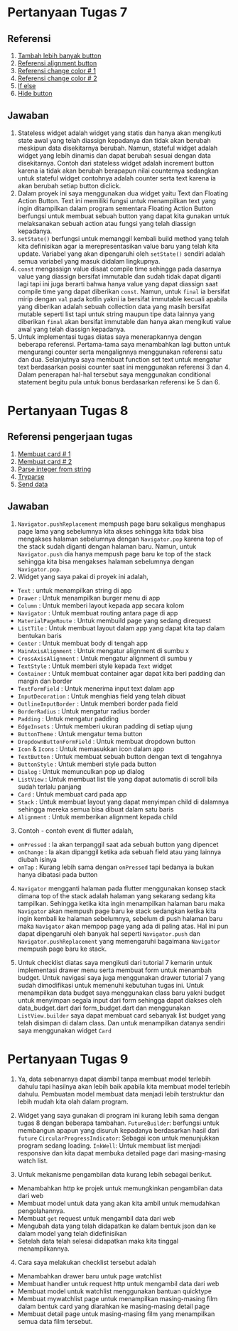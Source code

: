 # Pertanyaan Tugas 7

## Referensi
1. [Tambah lebih banyak button](https://www.fluttercampus.com/guide/19/how-to-add-multiple-floating-action-buttons-in-one-screen-flutter-app/)
2. [Referensi alignment button](https://stackoverflow.com/questions/72152176/how-to-put-buttons-on-two-ends-of-screen-in-flutter)
3. [Referensi change color # 1](https://programmingwithswift.com/change-button-color-on-press-with-flutter/)
4. [Referensi change color # 2](https://www.flutterbeads.com/change-text-color-in-flutter/#:~:text=its%20color%20parameter.-,Steps,the%20color%20of%20your%20choice.)
5. [If else](https://www.tutorialspoint.com/dart_programming/dart_programming_if_else_statement.htm)
6. [Hide button](https://stackoverflow.com/questions/44489804/how-to-show-hide-widgets-programmatically-in-flutter)

## Jawaban
1. Stateless widget adalah widget yang statis dan hanya akan mengikuti state awal yang telah diassign kepadanya dan tidak akan berubah meskipun data disekitarnya berubah. Namun, stateful widget adalah widget yang lebih dinamis dan dapat berubah sesuai dengan data disekitarnya. Contoh dari stateless widget adalah increment button karena ia tidak akan berubah berapapun nilai counternya sedangkan untuk stateful widget contohnya adalah counter serta text karena ia akan berubah setiap button diclick.
2. Dalam proyek ini saya menggunakan dua widget yaitu Text dan Floating Action Button. Text ini memiliki fungsi untuk menampilkan text yang ingin ditampilkan dalam program sementara Floating Action Button berfungsi untuk membuat sebuah button yang dapat kita gunakan untuk melaksanakan sebuah action atau fungsi yang telah diassign kepadanya.
3. `setState()` berfungsi untuk memanggil kembali build method yang telah kita definisikan agar ia merepresentasikan value baru yang telah kita update. Variabel yang akan dipengaruhi oleh `setState()` sendiri adalah semua variabel yang masuk didalam lingkupnya. 
4. `const` mengassign value disaat compile time sehingga pada dasarnya value yang diassign bersifat immutable dan sudah tidak dapat diganti lagi tapi ini juga berarti bahwa hanya value yang dapat diassign saat compile time yang dapat diberikan `const`. Namun, untuk `final` ia bersifat mirip dengan `val` pada kotlin yakni ia bersifat immutable kecuali apabila yang diberikan adalah sebuah collection data yang masih bersifat mutable seperti list tapi untuk string maupun tipe data lainnya yang diberikan `final` akan bersifat immutable dan hanya akan mengikuti value awal yang telah diassign kepadanya. 
5. Untuk implementasi tugas diatas saya menerapkannya dengan beberapa referensi. Pertama-tama saya menambahkan lagi button untuk mengurangi counter serta mengalignnya menggunakan referensi satu dan dua. Selanjutnya saya membuat function set text untuk mengatur text berdasarkan posisi counter saat ini menggunakan referensi 3 dan 4. Dalam penerapan hal-hal tersebut saya menggunakan conditional statement begitu pula untuk bonus berdasarkan referensi ke 5 dan 6.


# Pertanyaan Tugas 8

## Referensi pengerjaan tugas
1. [Membuat card # 1](https://medium.com/dlt-labs-publication/how-to-build-a-flutter-card-list-in-less-than-10-minutes-9839f79a6c08)
2.  [Membuat card # 2](https://www.javatpoint.com/flutter-card)
2. [Parse integer from string](https://www.educative.io/answers/how-to-cast-a-string-to-an-integer-in-dart)
3. [Tryparse](https://api.flutter.dev/flutter/dart-core/int/tryParse.html)
4. [Send data](https://docs.flutter.dev/cookbook/navigation/passing-data)


## Jawaban
1. `Navigator.pushReplacement` mempush page baru sekaligus menghapus page lama yang sebelumnya kita akses sehingga kita tidak bisa mengakses halaman sebelumnya dengan `Navigator.pop` karena top of the stack sudah diganti dengan halaman baru. Namun, untuk `Navigator.push` dia hanya mempush page baru ke top of the stack sehingga kita bisa mengakses halaman sebelumnya dengan `Navigator.pop`.
2. Widget yang saya pakai di proyek ini adalah, 
- `Text` : untuk menampilkan string di app
- `Drawer` : Untuk menampilkan burger menu di app
- `Column` : Untuk memberi layout kepada app secara kolom
- `Navigator` : Untuk membuat routing antara page di app
- `MaterialPageRoute` : Untuk membuild page yang sedang direquest
- `ListTile` : Untuk membuat layout dalam app yang dapat kita tap dalam bentukan baris
- `Center` : Untuk membuat body di tengah app
- `MainAxisAlignment` : Untuk mengatur alignment di sumbu x
- `CrossAxisAlignment` : Untuk mengatur alignment di sumbu y
- `TextStyle` : Untuk memberi style kepada `Text` widget
- `Container` : Untuk membuat container agar dapat kita beri padding dan margin dan border
- `TextFormField` : Untuk menerima input text dalam app
- `InputDecoration` : Untuk menghias field yang telah dibuat
- `OutlineInputBorder` : Untuk memberi border pada field
- `BorderRadius` : Untuk mengatur radius border
- `Padding` : Untuk mengatur padding
- `EdgeInsets` : Untuk memberi ukuran padding di setiap ujung
- `ButtonTheme` : Untuk mengatur tema button
- `DropdownButtonFormField` : Untuk membuat dropdown button
- `Icon` & `Icons` : Untuk memasukkan icon dalam app
- `TextButton` : Untuk membuat sebuah button dengan text di tengahnya
- `ButtonStyle` : Untuk memberi style pada button
- `Dialog` : Untuk memunculkan pop up dialog
- `ListView` : Untuk membuat list tile yang dapat automatis di scroll bila sudah terlalu panjang
- `Card` : Untuk membuat card pada app
- `Stack` : Untuk membuat layout yang dapat menyimpan child di dalamnya sehingga mereka semua bisa dibuat dalam satu baris
- `Alignment` : Untuk memberikan alignment kepada child

3. Contoh - contoh event di flutter adalah,
- `onPressed` : Ia akan terpanggil saat ada sebuah button yang dipencet
- `onChange` : Ia akan dipanggil ketika ada sebuah field atau yang lainnya diubah isinya
- `onTap` : Kurang lebih sama dengan `onPressed` tapi bedanya ia bukan hanya dibatasi pada button

4. `Navigator` mengganti halaman pada flutter menggunakan konsep stack dimana top of the stack adalah halaman yang sekarang sedang kita tampilkan. Sehingga ketika kita ingin menampilkan halaman baru maka `Navigator` akan mempush page baru ke stack sedangkan ketika kita ingin kembali ke halaman sebelumnya, sebelum di push halaman baru maka `Navigator` akan mempop page yang ada di paling atas. Hal ini pun dapat dipengaruhi oleh banyak hal seperti `Navigator.push` dan `Navigator.pushReplacement` yang memengaruhi bagaimana `Navigator` mempush page baru ke stack.

5. Untuk checklist diatas saya mengikuti dari tutorial 7 kemarin untuk implementasi drawer menu serta membuat form untuk menambah budget. Untuk navigasi saya juga menggunakan drawer tutorial 7 yang sudah dimodifikasi untuk memenuhi kebutuhan tugas ini. Untuk menampilkan data budget saya menggunakan class baru yakni budget untuk menyimpan segala input dari form sehingga dapat diakses oleh data_budget.dart dari form_budget.dart dan menggunakan `ListView.builder` saya dapat membuat card sebanyak list budget yang telah disimpan di dalam class. Dan untuk menampilkan datanya sendiri saya menggunakan widget `Card` 

# Pertanyaan Tugas 9

1. Ya, data sebenarnya dapat diambil tanpa membuat model terlebih dahulu tapi hasilnya akan lebih baik apabila kita membuat model terlebih dahulu. Pembuatan model membuat data menjadi lebih terstruktur dan lebih mudah kita olah dalam program.

2. Widget yang saya gunakan di program ini kurang lebih sama dengan tugas 8 dengan beberapa tambahan.
`FutureBuilder`: berfungsi untuk membangun apapun yang disuruh kepadanya berdasarkan hasil dari `future`
`CircularProgressIndicator`: Sebagai icon untuk menunjukkan program sedang loading.
`InkWell`: Untuk membuat list menjadi responsive dan kita dapat membuka detailed page dari masing-masing watch list.

3. Untuk mekanisme pengambilan data kurang lebih sebagai berikut.
- Menambahkan http ke projek untuk memungkinkan pengambilan data dari web
- Membuat model untuk data yang akan kita ambil untuk memudahkan pengolahannya.
- Membuat  `get` request untuk mengambil data dari web
- Mengubah data yang telah didapatkan ke dalam bentuk json dan ke dalam model yang telah didefinisikan
- Setelah data telah selesai didapatkan maka kita tinggal menampilkannya.

4. Cara saya melakukan checklist tersebut adalah 
- Menambahkan drawer baru untuk page watchlist
- Membuat handler untuk request http untuk mengambil data dari web
- Membuat model untuk watchlist menggunakan bantuan quicktype
- Membuat mywatchlist page untuk menampilkan masing-masing film dalam bentuk card yang diarahkan ke masing-masing detail page
- Membuat detail page untuk masing-masing film yang menampilkan semua data film tersebut.